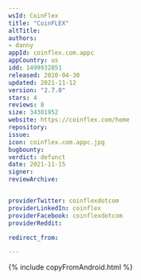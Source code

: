 ```yaml
---
wsId: CoinFlex
title: "CoinFLEX"
altTitle: 
authors:
- danny
appId: coinflex.com.appc
appCountry: us
idd: 1499932851
released: 2020-04-30
updated: 2021-11-12
version: "2.7.0"
stars: 4
reviews: 8
size: 34301952
website: https://coinflex.com/home
repository: 
issue: 
icon: coinflex.com.appc.jpg
bugbounty: 
verdict: defunct
date: 2021-11-15
signer: 
reviewArchive:


providerTwitter: coinflexdotcom
providerLinkedIn: coinflex
providerFacebook: coinflexdotcom
providerReddit: 

redirect_from:

---
```

{% include copyFromAndroid.html %}
